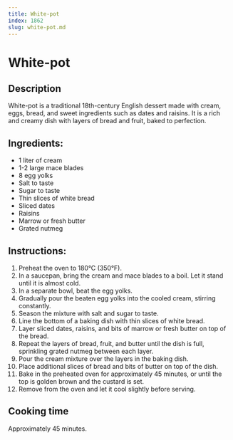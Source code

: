 ```yaml
---
title: White-pot
index: 1862
slug: white-pot.md
---
```


# White-pot

## Description
White-pot is a traditional 18th-century English dessert made with cream, eggs, bread, and sweet ingredients such as dates and raisins. It is a rich and creamy dish with layers of bread and fruit, baked to perfection.

## Ingredients:
- 1 liter of cream
- 1-2 large mace blades
- 8 egg yolks
- Salt to taste
- Sugar to taste
- Thin slices of white bread
- Sliced dates
- Raisins
- Marrow or fresh butter
- Grated nutmeg

## Instructions:
1. Preheat the oven to 180°C (350°F).
2. In a saucepan, bring the cream and mace blades to a boil. Let it stand until it is almost cold.
3. In a separate bowl, beat the egg yolks.
4. Gradually pour the beaten egg yolks into the cooled cream, stirring constantly.
5. Season the mixture with salt and sugar to taste.
6. Line the bottom of a baking dish with thin slices of white bread.
7. Layer sliced dates, raisins, and bits of marrow or fresh butter on top of the bread.
8. Repeat the layers of bread, fruit, and butter until the dish is full, sprinkling grated nutmeg between each layer.
9. Pour the cream mixture over the layers in the baking dish.
10. Place additional slices of bread and bits of butter on top of the dish.
11. Bake in the preheated oven for approximately 45 minutes, or until the top is golden brown and the custard is set.
12. Remove from the oven and let it cool slightly before serving.

## Cooking time
Approximately 45 minutes.
